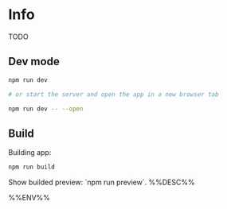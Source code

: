 # Info

TODO

## Dev mode

```bash
npm run dev

# or start the server and open the app in a new browser tab

npm run dev -- --open
```

## Build

Building app:

```bash
npm run build
```

Show builded preview: \`npm run preview\`.
%%DESC%%

%%ENV%%
